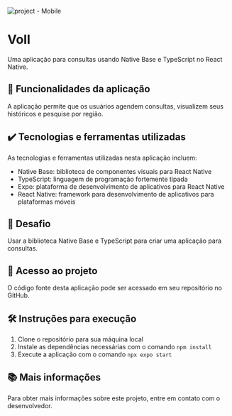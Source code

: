 ![project - Mobile]()

# Voll

Uma aplicação para consultas usando Native Base e TypeScript no React Native.

## 🔨 Funcionalidades da aplicação

A aplicação permite que os usuários agendem consultas, visualizem seus históricos e pesquise por região.

## ✔️ Tecnologias e ferramentas utilizadas

As tecnologias e ferramentas utilizadas nesta aplicação incluem:

- Native Base: biblioteca de componentes visuais para React Native
- TypeScript: linguagem de programação fortemente tipada
- Expo: plataforma de desenvolvimento de aplicativos para React Native
- React Native: framework para desenvolvimento de aplicativos para plataformas móveis

## 🎯 Desafio

Usar a biblioteca Native Base e TypeScript para criar uma aplicação para consultas.

## 📁 Acesso ao projeto

O código fonte desta aplicação pode ser acessado em seu repositório no GitHub.

## 🛠️ Instruções para execução

1. Clone o repositório para sua máquina local
2. Instale as dependências necessárias com o comando
   `npm install`
3. Execute a aplicação com o comando
   `npx expo start`

## 📚 Mais informações

Para obter mais informações sobre este projeto, entre em contato com o desenvolvedor.
